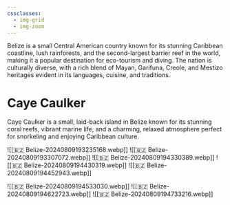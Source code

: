 ```yaml
---
cssclasses:
  - img-grid
  - img-zoom
---
```

Belize is a small Central American country known for its stunning Caribbean coastline, lush rainforests, and the second-largest barrier reef in the world, making it a popular destination for eco-tourism and diving. The nation is culturally diverse, with a rich blend of Mayan, Garifuna, Creole, and Mestizo heritages evident in its languages, cuisine, and traditions.

# Caye Caulker

Caye Caulker is a small, laid-back island in Belize known for its stunning coral reefs, vibrant marine life, and a charming, relaxed atmosphere perfect for snorkeling and enjoying Caribbean culture.

![[🇧🇿 Belize-20240809193235168.webp]]
![[🇧🇿 Belize-20240809193307072.webp]]
![[🇧🇿 Belize-20240809194330389.webp]]
![[🇧🇿 Belize-20240809194430319.webp]]
![[🇧🇿 Belize-20240809194452943.webp]]

![[🇧🇿 Belize-20240809194533030.webp]]
![[🇧🇿 Belize-20240809194622723.webp]]
![[🇧🇿 Belize-20240809194733216.webp]]